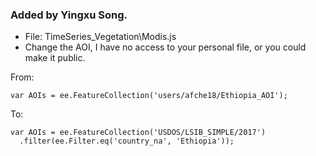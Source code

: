 ### Added by Yingxu Song.
- File: TimeSeries_Vegetation\Modis.js
- Change the AOI, I have no access to your personal file, or you could make it public.
  
From:
```
var AOIs = ee.FeatureCollection('users/afche18/Ethiopia_AOI');
```
To:
```
var AOIs = ee.FeatureCollection('USDOS/LSIB_SIMPLE/2017')
  .filter(ee.Filter.eq('country_na', 'Ethiopia'));
```